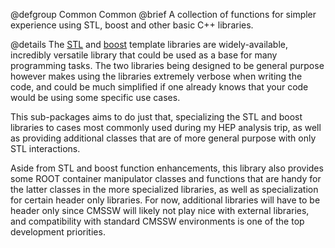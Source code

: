 @defgroup Common Common
@brief A collection of functions for simpler experience using STL, boost and
other basic C++ libraries.

@details The [STL](http://en.cppreference.com/w/) and
[boost](https://www.boost.org/) template libraries are widely-available,
incredibly versatile library that could be used as a base for many programming
tasks. The two libraries being designed to be general purpose however makes using
the libraries extremely verbose when writing the code, and could be much
simplified if one already knows that your code would be using some specific use
cases.

This sub-packages aims to do just that, specializing the STL and boost libraries
to cases most commonly used during my HEP analysis trip, as well as providing
additional classes that are of more general purpose with only STL interactions.

Aside from STL and boost function enhancements, this library also provides some
ROOT container manipulator classes and functions that are handy for the latter
classes in the more specialized libraries, as well as specialization for certain
header only libraries. For now, additional libraries will have to be header only
since CMSSW will likely not play nice with external libraries, and compatibility
with standard CMSSW environments is one of the top development priorities.
